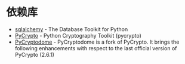 # 依赖库

* [sqlalchemy](https://www.sqlalchemy.org/) - The Database Toolkit for Python
* [PyCrypto](https://pypi.org/project/pycrypto/) - Python Cryptography Toolkit (pycrypto)
* [PyCryptodome](https://pycryptodome.readthedocs.io/en/latest/src/installation.html) - PyCryptodome is a fork of PyCrypto. It brings the following enhancements with respect to the last official version of PyCrypto (2.6.1)